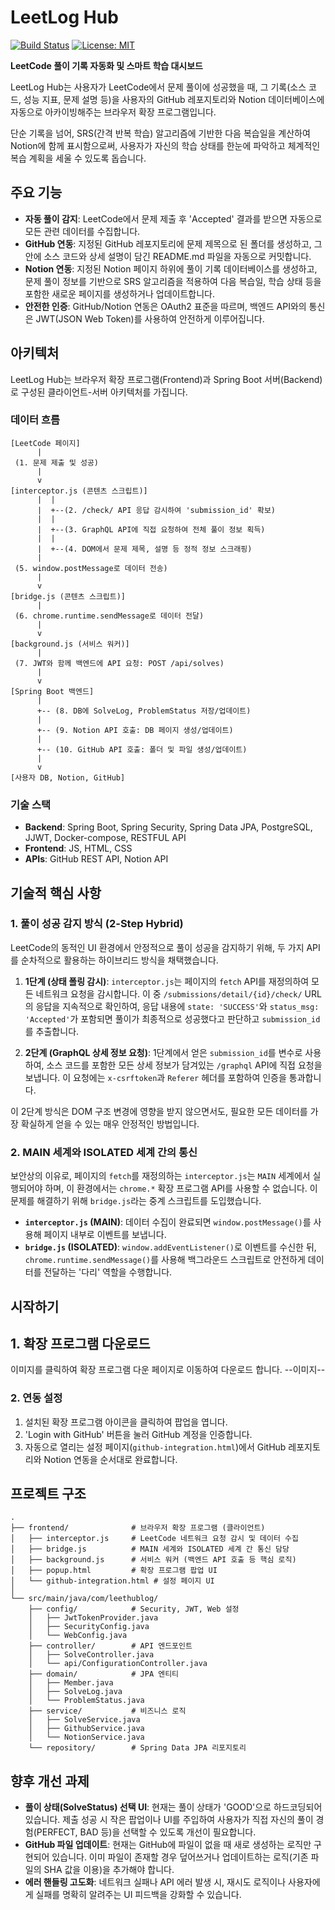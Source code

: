 # LeetLog Hub

[![Build Status](https://img.shields.io/badge/build-passing-brightgreen)](https://github.com/NileTheKing/leetloghub)
[![License: MIT](https://img.shields.io/badge/License-MIT-yellow.svg)](https://opensource.org/licenses/MIT)

**LeetCode 풀이 기록 자동화 및 스마트 학습 대시보드**

LeetLog Hub는 사용자가 LeetCode에서 문제 풀이에 성공했을 때, 그 기록(소스 코드, 성능 지표, 문제 설명 등)을 사용자의 GitHub 레포지토리와 Notion 데이터베이스에 자동으로 아카이빙해주는 브라우저 확장 프로그램입니다.

단순 기록을 넘어, SRS(간격 반복 학습) 알고리즘에 기반한 다음 복습일을 계산하여 Notion에 함께 표시함으로써, 사용자가 자신의 학습 상태를 한눈에 파악하고 체계적인 복습 계획을 세울 수 있도록 돕습니다.

## 주요 기능

*   **자동 풀이 감지**: LeetCode에서 문제 제출 후 'Accepted' 결과를 받으면 자동으로 모든 관련 데이터를 수집합니다.
*   **GitHub 연동**: 지정된 GitHub 레포지토리에 문제 제목으로 된 폴더를 생성하고, 그 안에 소스 코드와 상세 설명이 담긴 README.md 파일을 자동으로 커밋합니다.
*   **Notion 연동**: 지정된 Notion 페이지 하위에 풀이 기록 데이터베이스를 생성하고, 문제 풀이 정보를 기반으로 SRS 알고리즘을 적용하여 다음 복습일, 학습 상태 등을 포함한 새로운 페이지를 생성하거나 업데이트합니다.
*   **안전한 인증**: GitHub/Notion 연동은 OAuth2 표준을 따르며, 백엔드 API와의 통신은 JWT(JSON Web Token)를 사용하여 안전하게 이루어집니다.

## 아키텍처

LeetLog Hub는 브라우저 확장 프로그램(Frontend)과 Spring Boot 서버(Backend)로 구성된 클라이언트-서버 아키텍처를 가집니다.

### 데이터 흐름

```
[LeetCode 페이지]
      |
 (1. 문제 제출 및 성공)
      |
      v
[interceptor.js (콘텐츠 스크립트)]
      |  |
      |  +--(2. /check/ API 응답 감시하여 'submission_id' 확보)
      |  |
      |  +--(3. GraphQL API에 직접 요청하여 전체 풀이 정보 획득)
      |  |
      |  +--(4. DOM에서 문제 제목, 설명 등 정적 정보 스크래핑)
      |
 (5. window.postMessage로 데이터 전송)
      |
      v
[bridge.js (콘텐츠 스크립트)]
      |
 (6. chrome.runtime.sendMessage로 데이터 전달)
      |
      v
[background.js (서비스 워커)]
      |
 (7. JWT와 함께 백엔드에 API 요청: POST /api/solves)
      |
      v
[Spring Boot 백엔드]
      |
      +-- (8. DB에 SolveLog, ProblemStatus 저장/업데이트)
      |
      +-- (9. Notion API 호출: DB 페이지 생성/업데이트)
      |
      +-- (10. GitHub API 호출: 폴더 및 파일 생성/업데이트)
      |
      v
[사용자 DB, Notion, GitHub]
```

### 기술 스택

*   **Backend**: Spring Boot, Spring Security, Spring Data JPA, PostgreSQL, JJWT, Docker-compose, RESTFUL API
*   **Frontend**: JS, HTML, CSS
*   **APIs**: GitHub REST API, Notion API


## 기술적 핵심 사항

### 1. 풀이 성공 감지 방식 (2-Step Hybrid)

LeetCode의 동적인 UI 환경에서 안정적으로 풀이 성공을 감지하기 위해, 두 가지 API를 순차적으로 활용하는 하이브리드 방식을 채택했습니다.

1.  **1단계 (상태 폴링 감시)**: `interceptor.js`는 페이지의 `fetch` API를 재정의하여 모든 네트워크 요청을 감시합니다. 이 중 `/submissions/detail/{id}/check/` URL의 응답을 지속적으로 확인하여, 응답 내용에 `state: 'SUCCESS'`와 `status_msg: 'Accepted'`가 포함되면 풀이가 최종적으로 성공했다고 판단하고 `submission_id`를 추출합니다.

2.  **2단계 (GraphQL 상세 정보 요청)**: 1단계에서 얻은 `submission_id`를 변수로 사용하여, 소스 코드를 포함한 모든 상세 정보가 담겨있는 `/graphql` API에 직접 요청을 보냅니다. 이 요청에는 `x-csrftoken`과 `Referer` 헤더를 포함하여 인증을 통과합니다.

이 2단계 방식은 DOM 구조 변경에 영향을 받지 않으면서도, 필요한 모든 데이터를 가장 확실하게 얻을 수 있는 매우 안정적인 방법입니다.

### 2. MAIN 세계와 ISOLATED 세계 간의 통신

보안상의 이유로, 페이지의 `fetch`를 재정의하는 `interceptor.js`는 `MAIN` 세계에서 실행되어야 하며, 이 환경에서는 `chrome.*` 확장 프로그램 API를 사용할 수 없습니다. 이 문제를 해결하기 위해 `bridge.js`라는 중계 스크립트를 도입했습니다.

*   **`interceptor.js` (MAIN)**: 데이터 수집이 완료되면 `window.postMessage()`를 사용해 페이지 내부로 이벤트를 보냅니다.
*   **`bridge.js` (ISOLATED)**: `window.addEventListener()`로 이벤트를 수신한 뒤, `chrome.runtime.sendMessage()`를 사용해 백그라운드 스크립트로 안전하게 데이터를 전달하는 '다리' 역할을 수행합니다.

## 시작하기


## 1. 확장 프로그램 다운로드
이미지를 클릭하여 확장 프로그램 다운 페이지로 이동하여 다운로드 합니다.
--이미지--


### 2. 연동 설정

1.  설치된 확장 프로그램 아이콘을 클릭하여 팝업을 엽니다.
2.  'Login with GitHub' 버튼을 눌러 GitHub 계정을 인증합니다.
3.  자동으로 열리는 설정 페이지(`github-integration.html`)에서 GitHub 레포지토리와 Notion 연동을 순서대로 완료합니다.

## 프로젝트 구조

```
.
├── frontend/              # 브라우저 확장 프로그램 (클라이언트)
│   ├── interceptor.js     # LeetCode 네트워크 요청 감시 및 데이터 수집
│   ├── bridge.js          # MAIN 세계와 ISOLATED 세계 간 통신 담당
│   ├── background.js      # 서비스 워커 (백엔드 API 호출 등 핵심 로직)
│   ├── popup.html         # 확장 프로그램 팝업 UI
│   └── github-integration.html # 설정 페이지 UI
│
└── src/main/java/com/leethublog/
    ├── config/            # Security, JWT, Web 설정
    │   ├── JwtTokenProvider.java
    │   ├── SecurityConfig.java
    │   └── WebConfig.java
    ├── controller/        # API 엔드포인트
    │   ├── SolveController.java
    │   └── api/ConfigurationController.java
    ├── domain/            # JPA 엔티티
    │   ├── Member.java
    │   ├── SolveLog.java
    │   └── ProblemStatus.java
    ├── service/           # 비즈니스 로직
    │   ├── SolveService.java
    │   ├── GithubService.java
    │   └── NotionService.java
    └── repository/        # Spring Data JPA 리포지토리
```

## 향후 개선 과제

*   **풀이 상태(SolveStatus) 선택 UI**: 현재는 풀이 상태가 'GOOD'으로 하드코딩되어 있습니다. 제출 성공 시 작은 팝업이나 UI를 주입하여 사용자가 직접 자신의 풀이 경험(PERFECT, BAD 등)을 선택할 수 있도록 개선이 필요합니다.
*   **GitHub 파일 업데이트**: 현재는 GitHub에 파일이 없을 때 새로 생성하는 로직만 구현되어 있습니다. 이미 파일이 존재할 경우 덮어쓰거나 업데이트하는 로직(기존 파일의 SHA 값을 이용)을 추가해야 합니다.
*   **에러 핸들링 고도화**: 네트워크 실패나 API 에러 발생 시, 재시도 로직이나 사용자에게 실패를 명확히 알려주는 UI 피드백을 강화할 수 있습니다.
